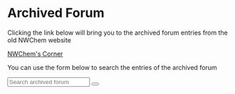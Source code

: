 # Archived Forum

Clicking the link below will bring you to the archived forum entries from the old NWChem website

<a href="oldforum.html">NWChem's Corner</a>


You can use the form below to search the entries of the archived forum
<!-- Load icon library -->
<!--link rel="stylesheet" href="https://cdnjs.cloudflare.com/ajax/libs/font-awesome/4.7.0/css/font-awesome.min.css"-->

<form action="https://www.google.com/search" class="searchform" method="get" name="searchform" target="_blank">
<input name="sitesearch" type="hidden" value="nwchemgit.github.io/Special_AWCforum">
<input autocomplete="on" class="form-control search" name="q" placeholder="Search archived forum" required="required"  type="text">
<button type="submit"><i class="fa fa-search"></i></button>
</form>
